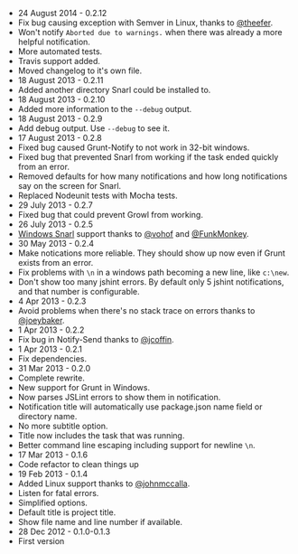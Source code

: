 * 24 August 2014 - 0.2.12
 * Fix bug causing exception with Semver in Linux, thanks to [@theefer](https://github.com/theefer).
 * Won't notify `Aborted due to warnings.` when there was already a more helpful notification.
 * More automated tests.
 * Travis support added.
 * Moved changelog to it's own file.
* 18 August 2013 - 0.2.11
 * Added another directory Snarl could be installed to.
* 18 August 2013 - 0.2.10
 * Added more information to the `--debug` output.
* 18 August 2013 - 0.2.9
 * Add debug output. Use `--debug` to see it.
* 17 August 2013 - 0.2.8
 * Fixed bug caused Grunt-Notify to not work in 32-bit windows.
 * Fixed bug that prevented Snarl from working if the task ended quickly from an error.
 * Removed defaults for how many notifications and how long notifications say on the screen for Snarl.
 * Replaced Nodeunit tests with Mocha tests.
* 29 July 2013 - 0.2.7
 * Fixed bug that could prevent Growl from working.
* 26 July 2013 - 0.2.5
 * [Windows Snarl](http://snarl.fullphat.net/) support thanks to [@vohof](https://github.com/vohof) and [@FunkMonkey](https://github.com/FunkMonkey).
* 30 May 2013 - 0.2.4
 * Make notications more reliable. They should show up now even if Grunt exists from an error.
 * Fix problems with `\n` in a windows path becoming a new line, like `c:\new`.
 * Don't show too many jshint errors. By default only 5 jshint notifications, and that number is configurable.
* 4 Apr 2013 - 0.2.3
 * Avoid problems when there's no stack trace on errors thanks to [@joeybaker](https://github.com/joeybaker).
* 1 Apr 2013 - 0.2.2
 * Fix bug in Notify-Send thanks to [@jcoffin](https://github.com/jcoffin).
* 1 Apr 2013 - 0.2.1
 * Fix dependencies.
* 31 Mar 2013 - 0.2.0
 * Complete rewrite.
 * New support for Grunt in Windows.
 * Now parses JSLint errors to show them in notification.
 * Notification title will automatically use package.json name field or directory name.
 * No more subtitle option.
 * Title now includes the task that was running.
 * Better command line escaping including support for newline `\n`.
* 17 Mar 2013 - 0.1.6
 * Code refactor to clean things up
* 19 Feb 2013 - 0.1.4
 * Added Linux support thanks to [@johnmccalla](https://github.com/johnmccalla).
 * Listen for fatal errors.
 * Simplified options.
 * Default title is project title.
 * Show file name and line number if available.
* 28 Dec 2012 - 0.1.0-0.1.3
 * First version